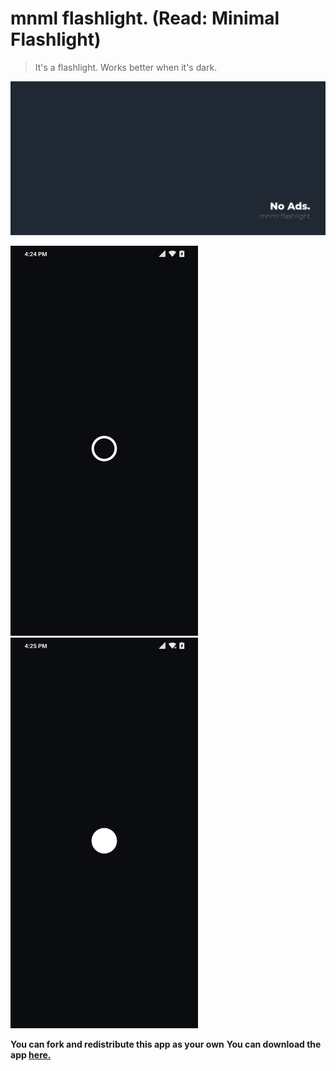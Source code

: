 # mnml flashlight. (Read: Minimal Flashlight)
> It's a flashlight. Works better when it's dark.

<img src="https://github.com/kashifulhaque/mnml_flashlight/raw/master/app/screenshots/banner.png" width="600" />

<p float="left">
  <img src="https://github.com/kashifulhaque/mnml_flashlight/raw/master/app/screenshots/torch_off.png" width="300" />
  <img src="https://github.com/kashifulhaque/mnml_flashlight/raw/master/app/screenshots/torch_on.png" width="300" />
</p>

**You can fork and redistribute this app as your own**
**You can download the app [here.](http://bit.ly/mnmltorch)**
